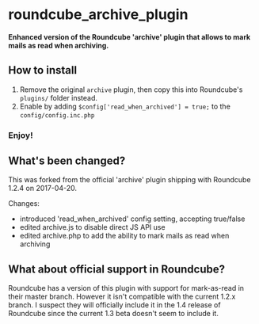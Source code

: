 # roundcube_archive_plugin
#### Enhanced version of the Roundcube 'archive' plugin that allows to mark mails as read when archiving.

## How to install

1. Remove the original `archive` plugin, then copy this into Roundcube's `plugins/` folder instead.
2. Enable by adding `$config['read_when_archived'] = true;` to the `config/config.inc.php`

### Enjoy!


## What's been changed?

This was forked from the official 'archive' plugin shipping with Roundcube 1.2.4 on 2017-04-20.

Changes:
 - introduced 'read_when_archived' config setting, accepting true/false
 - edited archive.js to disable direct JS API use
 - edited archive.php to add the ability to mark mails as read when archiving


## What about official support in Roundcube?

Roundcube has a version of this plugin with support for mark-as-read in their master branch. However it isn't compatible with the current 1.2.x branch. I suspect they will officially include it in the 1.4 release of Roundcube since the current 1.3 beta doesn't seem to include it. 
